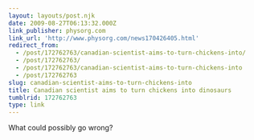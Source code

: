 ```yaml
---
layout: layouts/post.njk
date: 2009-08-27T06:13:32.000Z
link_publisher: physorg.com
link_url: 'http://www.physorg.com/news170426405.html'
redirect_from:
  - /post/172762763/canadian-scientist-aims-to-turn-chickens-into/
  - /post/172762763/
  - /post/172762763/canadian-scientist-aims-to-turn-chickens-into
  - /post/172762763
slug: canadian-scientist-aims-to-turn-chickens-into
title: Canadian scientist aims to turn chickens into dinosaurs
tumblrid: 172762763
type: link
---
```

<p>What could possibly go wrong?</p>

